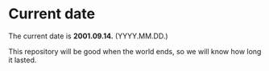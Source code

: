# Current date

The current date is **2001.09.14.** (YYYY.MM.DD.)

This repository will be good when the world ends, so we will know how long it lasted.